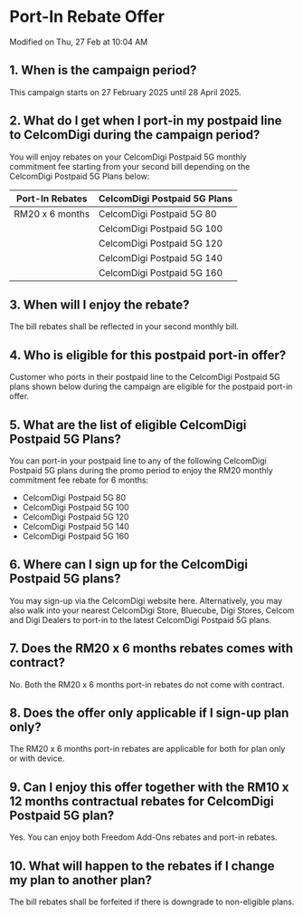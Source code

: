

# Port-In Rebate Offer

Modified on Thu, 27 Feb at 10:04 AM

## 1. When is the campaign period?
This campaign starts on 27 February 2025 until 28 April 2025.

## 2. What do I get when I port-in my postpaid line to CelcomDigi during the campaign period?
You will enjoy rebates on your CelcomDigi Postpaid 5G monthly commitment fee starting from your second bill depending on the CelcomDigi Postpaid 5G Plans below:

| Port-In Rebates | CelcomDigi Postpaid 5G Plans |
| --------------- | ---------------------------- |
| RM20 x 6 months | CelcomDigi Postpaid 5G 80    |
|                 | CelcomDigi Postpaid 5G 100   |
|                 | CelcomDigi Postpaid 5G 120   |
|                 | CelcomDigi Postpaid 5G 140   |
|                 | CelcomDigi Postpaid 5G 160   |

## 3. When will I enjoy the rebate?
The bill rebates shall be reflected in your second monthly bill.

## 4. Who is eligible for this postpaid port-in offer?
Customer who ports in their postpaid line to the CelcomDigi Postpaid 5G plans shown below during the campaign are eligible for the postpaid port-in offer.

## 5. What are the list of eligible CelcomDigi Postpaid 5G Plans?
You can port-in your postpaid line to any of the following CelcomDigi Postpaid 5G plans during the promo period to enjoy the RM20 monthly commitment fee rebate for 6 months:

- CelcomDigi Postpaid 5G 80
- CelcomDigi Postpaid 5G 100
- CelcomDigi Postpaid 5G 120
- CelcomDigi Postpaid 5G 140
- CelcomDigi Postpaid 5G 160

## 6. Where can I sign up for the CelcomDigi Postpaid 5G plans?
You may sign-up via the CelcomDigi website here. Alternatively, you may also walk into your nearest CelcomDigi Store, Bluecube, Digi Stores, Celcom and Digi Dealers to port-in to the latest CelcomDigi Postpaid 5G plans.

## 7. Does the RM20 x 6 months rebates comes with contract?
No. Both the RM20 x 6 months port-in rebates do not come with contract.

## 8. Does the offer only applicable if I sign-up plan only?
The RM20 x 6 months port-in rebates are applicable for both for plan only or with device.

## 9. Can I enjoy this offer together with the RM10 x 12 months contractual rebates for CelcomDigi Postpaid 5G plan?
Yes. You can enjoy both Freedom Add-Ons rebates and port-in rebates.

## 10. What will happen to the rebates if I change my plan to another plan?
The bill rebates shall be forfeited if there is downgrade to non-eligible plans.
